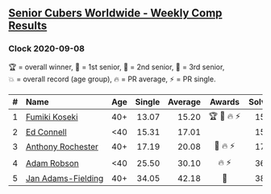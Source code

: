 <style>table {white-space: nowrap;}</style>
<link rel="stylesheet" type="text/css" href="/scw-comp/css/flags.css" />

## [Senior Cubers Worldwide - Weekly Comp Results](/scw-comp/results/)
### Clock 2020-09-08

<span style="white-space: nowrap;">🏆 = overall winner</span>, <span style="white-space: nowrap;">🥇 = 1st senior</span>, <span style="white-space: nowrap;">🥈 = 2nd senior</span>, <span style="white-space: nowrap;">🥉 = 3rd senior</span>, <span style="white-space: nowrap;">💥 = overall record (age group)</span>, <span style="white-space: nowrap;">🔥 = PR average</span>, <span style="white-space: nowrap;">⚡ = PR single</span>.

| # | Name | Age | Single | Average | Awards | Solve 1 | Solve 2 | Solve 3 | Solve 4 | Solve 5 | Video |
| :--: | :-- | :--: | --: | --: | :--: | --: | --: | --: | --: | --: | :-- |
| 1 | [Fumiki Koseki](../../persons/fumiki_koseki/clock.md) | 40+ | 13.07 | 15.20 | 🏆 🥇 🔥 ⚡ | 15.12 | 15.59 | 13.07 | 16.66 | 14.89 | [Desktop](https://www.facebook.com/events/1438001453064843/permalink/1443799822485006) / [Mobile](https://m.facebook.com/events/1438001453064843?view=permalink&id=1443799822485006) |
| 2 | [Ed Connell](../../persons/ed_connell/clock.md) | <40 | 15.31 | 17.01 |  | 15.42 | 17.41 | DNF | 18.19 | 15.31 | [Desktop](https://www.facebook.com/events/1438001453064843/permalink/1441919396006382) / [Mobile](https://m.facebook.com/events/1438001453064843?view=permalink&id=1441919396006382) |
| 3 | [Anthony Rochester](../../persons/anthony_rochester/clock.md) | 40+ | 17.19 | 20.08 | 🥈 🔥 ⚡ | 17.19 | 21.67 | 22.68 | 18.10 | 20.48 | [Desktop](https://www.facebook.com/events/1438001453064843/permalink/1439005372964451) / [Mobile](https://m.facebook.com/events/1438001453064843?view=permalink&id=1439005372964451) |
| 4 | [Adam Robson](../../persons/adam_robson/clock.md) | <40 | 25.50 | 30.10 | 🔥 ⚡ | 36.49 | 26.44 | DNF | 27.37 | 25.50 | [Desktop](https://www.facebook.com/100005428097972/videos/1461063554084567) / [Mobile](https://m.facebook.com/100005428097972/videos/1461063554084567) |
| 5 | [Jan Adams-Fielding](../../persons/jan_adams_fielding/clock.md) | 40+ | 34.05 | 42.18 | 🥉 | 38.53 | DNF | 34.05 | 37.92 | 50.09 | [Desktop](https://www.facebook.com/events/1438001453064843/permalink/1443279142537074) / [Mobile](https://m.facebook.com/events/1438001453064843?view=permalink&id=1443279142537074) |

<!-- Global site tag (gtag.js) - Google Analytics -->
<script async src="https://www.googletagmanager.com/gtag/js?id=UA-86348435-3"></script>
<script>window.dataLayer = window.dataLayer || []; function gtag() {dataLayer.push(arguments);} gtag('js', new Date()); gtag('config', 'UA-86348435-3');</script>
